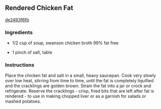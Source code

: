 ## Rendered Chicken Fat

[de2493f6fb](http://cooking.nytimes.com/recipes/3701)

### Ingredients

 - 1/2 cup of soup, swanson chicken broth 99% fat free

 - 1 pinch of salt, table

### Instructions

Place the chicken fat and salt in a small, heavy saucepan. Cook very slowly over low heat, stirring from time to time, until the fat is completely liquified and the cracklings are golden brown. Strain the fat into a jar or crock and refrigerate. Reserve the cracklings - crisp, fried bits that are left after fat is rendered - to use in making chopped liver or as a garnish for salads or mashed potatoes.